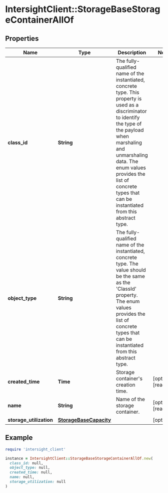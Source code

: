 # IntersightClient::StorageBaseStorageContainerAllOf

## Properties

| Name | Type | Description | Notes |
| ---- | ---- | ----------- | ----- |
| **class_id** | **String** | The fully-qualified name of the instantiated, concrete type. This property is used as a discriminator to identify the type of the payload when marshaling and unmarshaling data. The enum values provides the list of concrete types that can be instantiated from this abstract type. |  |
| **object_type** | **String** | The fully-qualified name of the instantiated, concrete type. The value should be the same as the &#39;ClassId&#39; property. The enum values provides the list of concrete types that can be instantiated from this abstract type. |  |
| **created_time** | **Time** | Storage container&#39;s creation time. | [optional][readonly] |
| **name** | **String** | Name of the storage container. | [optional][readonly] |
| **storage_utilization** | [**StorageBaseCapacity**](StorageBaseCapacity.md) |  | [optional] |

## Example

```ruby
require 'intersight_client'

instance = IntersightClient::StorageBaseStorageContainerAllOf.new(
  class_id: null,
  object_type: null,
  created_time: null,
  name: null,
  storage_utilization: null
)
```

